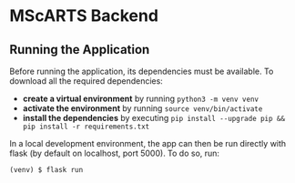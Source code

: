 # MScARTS Backend

## Running the Application
Before running the application, its dependencies must be available.
To download all the required dependencies:

- **create a virtual environment** by running `python3 -m venv venv`
- **activate the environment** by running `source venv/bin/activate`
- **install the dependencies** by executing `pip install --upgrade pip && pip install -r requirements.txt`

In a local development environment, the app can then be run directly with flask (by default on localhost, port 5000).
To do so, run:
```
(venv) $ flask run
```